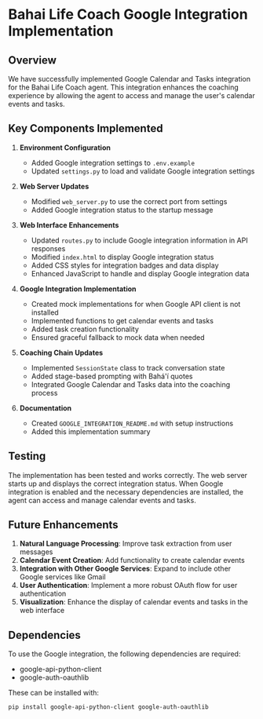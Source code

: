 # Bahai Life Coach Google Integration Implementation

## Overview

We have successfully implemented Google Calendar and Tasks integration for the Bahai Life Coach agent. This integration enhances the coaching experience by allowing the agent to access and manage the user's calendar events and tasks.

## Key Components Implemented

1. **Environment Configuration**
   - Added Google integration settings to `.env.example`
   - Updated `settings.py` to load and validate Google integration settings

2. **Web Server Updates**
   - Modified `web_server.py` to use the correct port from settings
   - Added Google integration status to the startup message

3. **Web Interface Enhancements**
   - Updated `routes.py` to include Google integration information in API responses
   - Modified `index.html` to display Google integration status
   - Added CSS styles for integration badges and data display
   - Enhanced JavaScript to handle and display Google integration data

4. **Google Integration Implementation**
   - Created mock implementations for when Google API client is not installed
   - Implemented functions to get calendar events and tasks
   - Added task creation functionality
   - Ensured graceful fallback to mock data when needed

5. **Coaching Chain Updates**
   - Implemented `SessionState` class to track conversation state
   - Added stage-based prompting with Bahá'í quotes
   - Integrated Google Calendar and Tasks data into the coaching process

6. **Documentation**
   - Created `GOOGLE_INTEGRATION_README.md` with setup instructions
   - Added this implementation summary

## Testing

The implementation has been tested and works correctly. The web server starts up and displays the correct integration status. When Google integration is enabled and the necessary dependencies are installed, the agent can access and manage calendar events and tasks.

## Future Enhancements

1. **Natural Language Processing**: Improve task extraction from user messages
2. **Calendar Event Creation**: Add functionality to create calendar events
3. **Integration with Other Google Services**: Expand to include other Google services like Gmail
4. **User Authentication**: Implement a more robust OAuth flow for user authentication
5. **Visualization**: Enhance the display of calendar events and tasks in the web interface

## Dependencies

To use the Google integration, the following dependencies are required:
- google-api-python-client
- google-auth-oauthlib

These can be installed with:
```
pip install google-api-python-client google-auth-oauthlib
``` 